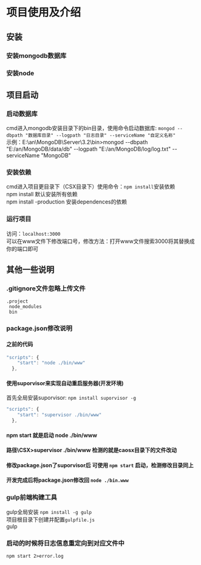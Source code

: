 项目使用及介绍
===========

安装
-----------

### 安装mongodb数据库

### 安装node

项目启动
-------------

### 启动数据库
cmd进入mongodb安装目录下的bin目录，使用命令启动数据库: `mongod --dbpath "数据库目录" --logpath "日志目录" --serviceName "自定义名称"` <br>
示例：E:\an\MongoDB\Server\3.2\bin>mongod --dbpath "E:/an/MongoDB/data/db" --logpath "E:/an/MongoDB/log/log.txt" --serviceName "MongoDB"
<br>
### 安装依赖
cmd进入项目更目录下（CSX目录下）使用命令：`npm install`安装依赖<br>
npm install 默认安装所有依赖  <br>
npm install -production 安装dependences的依赖<br>

### 运行项目
访问：`localhost:3000`<br>
可以在www文件下修改端口号，修改方法：打开www文件搜索3000将其替换成你的端口即可<br>

其他一些说明
-------------

### .gitignore文件忽略上传文件
```
.project
 node_modules
 bin
``` 

### package.json修改说明
#### 之前的代码
```javascript
"scripts": {
    "start": "node ./bin/www"
  },
```
#### 使用suporvisor来实现自动重启服务器(开发环境)
首先全局安装suporvisor: `npm install suporvisor -g`  <br>
```javascript
"scripts": {
    "start": "supervisor ./bin/www"
  },
```
#### npm start 就是启动 node ./bin/www

#### 路径\CSX>supervisor ./bin/www 检测的就是caosx目录下的文件改动

#### 修改package.json了suporvisor后 可使用 `npm start` 启动，检测修改目录同上

#### 开发完成后将package.json修改回 `node ./bin.www`


### gulp前端构建工具
gulp全局安装 `npm install -g gulp`<br>
项目根目录下创建并配置`gulpfile.js`<br>
gulp

### 启动的时候将日志信息重定向到对应文件中
`npm start 2>error.log`

